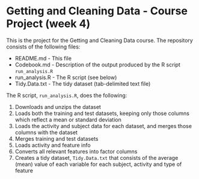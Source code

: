 # Getting and Cleaning Data - Course Project (week 4)

This is the project for the Getting and Cleaning Data course.
The repository consists of the following files:

* README.md - This file
* Codebook.md - Description of the output produced by the R script `run_analysis.R`
* run_analysis.R - The R script (see below) 
* Tidy.Data.txt - The tidy dataset (tab-delimited text file)

The R script, `run_analysis.R`, does the following:

1. Downloads and unzips the dataset  
2. Loads both the training and test datasets, keeping only those columns which
   reflect a mean or standard deviation
3. Loads the activity and subject data for each dataset, and merges those
   columns with the dataset
4. Merges training and test datasets
5. Loads activity and feature info
6. Converts all relevant features into factor columns
7. Creates a tidy dataset, `Tidy.Data.txt` that consists of the average (mean) value 
   of each variable for each subject, activity and type of feature
